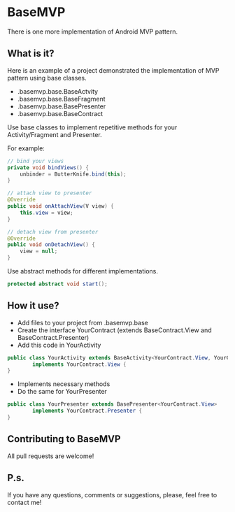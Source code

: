 # BaseMVP
There is one more implementation of Android MVP pattern.

## What is it?
Here is an example of a project demonstrated the implementation of MVP pattern using base classes.
* .basemvp.base.BaseActvity
* .basemvp.base.BaseFragment
* .basemvp.base.BasePresenter
* .basemvp.base.BaseContract

Use base classes to implement repetitive methods for your Activity/Fragment and Presenter.

For example:

```java
// bind your views
private void bindViews() {
    unbinder = ButterKnife.bind(this);
}

// attach view to presenter
@Override
public void onAttachView(V view) {
    this.view = view;
}

// detach view from presenter
@Override
public void onDetachView() {
    view = null;
}
```

Use abstract methods for different implementations.

```java
protected abstract void start();
```

## How it use?
* Add files to your project from .basemvp.base
* Create the interface YourContract (extends BaseContract.View and BaseContract.Presenter)
* Add this code in YourActivity

```java
public class YourActivity extends BaseActivity<YourContract.View, YourContract.Presenter>
        implements YourContract.View {
}
```

* Implements necessary methods
* Do the same for YourPresenter

```java
public class YourPresenter extends BasePresenter<YourContract.View>
        implements YourContract.Presenter {
}
```

## Contributing to BaseMVP
All pull requests are welcome!

## P.s.
If you have any questions, comments or suggestions, please, feel free to contact me!
